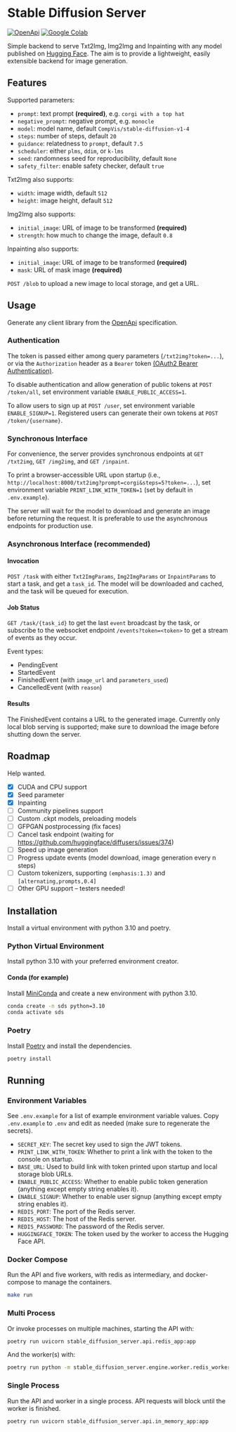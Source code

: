 # Stable Diffusion Server

[![OpenApi](https://img.shields.io/badge/OpenApi-3.0.2-orange)](https://editor.swagger.io/?url=https://raw.githubusercontent.com/irgolic/stable-diffusion-server/master/openapi.yml)
[![Google Colab](https://colab.research.google.com/assets/colab-badge.svg)](https://colab.research.google.com/github/irgolic/stable-diffusion-server/blob/master/colab_runner.ipynb)

Simple backend to serve Txt2Img, Img2Img and Inpainting with any model published on [Hugging Face](https://huggingface.co/models).
The aim is to provide a lightweight, easily extensible backend for image generation.

## Features

Supported parameters:
- `prompt`: text prompt **(required)**, e.g. `corgi with a top hat`
- `negative_prompt`: negative prompt, e.g. `monocle`
- `model`: model name, default `CompVis/stable-diffusion-v1-4`
- `steps`: number of steps, default `20`
- `guidance`: relatedness to `prompt`, default `7.5`
- `scheduler`: either `plms`, `ddim`, or `k-lms`
- `seed`: randomness seed for reproducibility, default `None`
- `safety_filter`: enable safety checker, default `true`

Txt2Img also supports:
- `width`: image width, default `512`
- `height`: image height, default `512`

Img2Img also supports:
- `initial_image`: URL of image to be transformed **(required)**
- `strength`: how much to change the image, default `0.8`

Inpainting also supports:
- `initial_image`: URL of image to be transformed **(required)**
- `mask`: URL of mask image **(required)**

`POST /blob` to upload a new image to local storage, and get a URL.

## Usage

Generate any client library from the [OpenApi](
https://editor.swagger.io/?url=https://raw.githubusercontent.com/irgolic/stable-diffusion-server/master/openapi.yml) specification.

### Authentication

The token is passed either among query parameters (`/txt2img?token=...`), or via the `Authorization` header 
as a `Bearer` token [(OAuth2 Bearer Authentication)](https://swagger.io/docs/specification/authentication/bearer-authentication/).

To disable authentication and allow generation of public tokens at `POST /token/all`,
set environment variable `ENABLE_PUBLIC_ACCESS=1`.

To allow users to sign up at `POST /user`, 
set environment variable `ENABLE_SIGNUP=1`. 
Registered users can generate their own tokens at `POST /token/{username}`.

### Synchronous Interface

For convenience, the server provides synchronous endpoints at `GET /txt2img`, `GET /img2img`, and `GET /inpaint`.

To print a browser-accessible URL upon startup (i.e., `http://localhost:8000/txt2img?prompt=corgi&steps=5?token=...`), 
set environment variable `PRINT_LINK_WITH_TOKEN=1` (set by default in `.env.example`).

The server will wait for the model to download and generate an image before returning the request.
It is preferable to use the asynchronous endpoints for production use.

### Asynchronous Interface (recommended)

#### Invocation

`POST /task` with either `Txt2ImgParams`, `Img2ImgParams` or `InpaintParams` to start a task, and get a `task_id`. 
The model will be downloaded and cached, and the task will be queued for execution.

#### Job Status

`GET /task/{task_id}` to get the last `event` broadcast by the task, or subscribe to the websocket endpoint `/events?token=<token>` to get a stream of events as they occur.

Event types:
- PendingEvent
- StartedEvent
- FinishedEvent (with `image_url` and `parameters_used`)
- CancelledEvent (with `reason`)

#### Results

The FinishedEvent contains a URL to the generated image.
Currently only local blob serving is supported;
make sure to download the image before shutting down the server.

## Roadmap

Help wanted.

- [x] CUDA and CPU support
- [x] Seed parameter
- [x] Inpainting
- [ ] Community pipelines support
- [ ] Custom .ckpt models, preloading models
- [ ] GFPGAN postprocessing (fix faces)
- [ ] Cancel task endpoint (waiting for https://github.com/huggingface/diffusers/issues/374)
- [ ] Speed up image generation
- [ ] Progress update events (model download, image generation every n steps)
- [ ] Custom tokenizers, supporting `(emphasis:1.3)` and `[alternating,prompts,0.4]`
- [ ] Other GPU support – testers needed!

## Installation

Install a virtual environment with python 3.10 and poetry.

### Python Virtual Environment

Install python 3.10 with your preferred environment creator.

#### Conda (for example)

Install [MiniConda](https://docs.conda.io/en/latest/miniconda.html) and create a new environment with python 3.10.

```bash
conda create -n sds python=3.10
conda activate sds
```

### Poetry

Install [Poetry](https://python-poetry.org/docs/#installation) and install the dependencies.

```bash
poetry install
```

## Running

### Environment Variables

See `.env.example` for a list of example environment variable values.
Copy `.env.example` to `.env` and edit as needed (make sure to regenerate the secrets).

- `SECRET_KEY`: The secret key used to sign the JWT tokens.
- `PRINT_LINK_WITH_TOKEN`: Whether to print a link with the token to the console on startup.
- `BASE_URL`: Used to build link with token printed upon startup and local storage blob URLs.
- `ENABLE_PUBLIC_ACCESS`: Whether to enable public token generation (anything except empty string enables it).
- `ENABLE_SIGNUP`: Whether to enable user signup (anything except empty string enables it).
- `REDIS_PORT`: The port of the Redis server.
- `REDIS_HOST`: The host of the Redis server.
- `REDIS_PASSWORD`: The password of the Redis server.
- `HUGGINGFACE_TOKEN`: The token used by the worker to access the Hugging Face API.

### Docker Compose

Run the API and five workers, with redis as intermediary, and docker-compose to manage the containers.

```bash
make run
```

### Multi Process

Or invoke processes on multiple machines, starting the API with:

```bash
poetry run uvicorn stable_diffusion_server.api.redis_app:app
```

And the worker(s) with:

```bash
poetry run python -m stable_diffusion_server.engine.worker.redis_worker
```

### Single Process

Run the API and worker in a single process. API requests will block until the worker is finished.

```bash
poetry run uvicorn stable_diffusion_server.api.in_memory_app:app
```